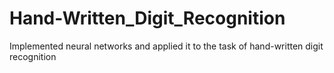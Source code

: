 # Hand-Written_Digit_Recognition
 Implemented neural networks and applied it to the task of hand-written digit recognition
